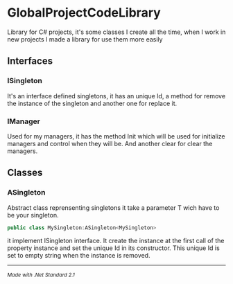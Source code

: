 # GlobalProjectCodeLibrary
Library for C# projects, it's some classes I create all the time, when I work in new projects I made a library for use them more easily

## Interfaces
### ISingleton

It's an interface defined singletons, it has an unique Id, a method for remove the instance of the singleton and another one for replace it.

### IManager

Used for my managers, it has the method Init which will be used for initialize managers and control when they will be. And another clear for clear the managers.

## Classes

### ASingleton

Abstract class reprensenting singletons it take a parameter T wich have to be your singleton. 

```C#
public class MySingleton:ASingleton<MySingleton>
```

it implement ISingleton interface. It create the instance at the first call of the property instance and set the unique Id in its constructor. This unique Id is set to empty string when the instance is removed.

___

*<sub>Made with .Net Standard 2.1</sub>*
